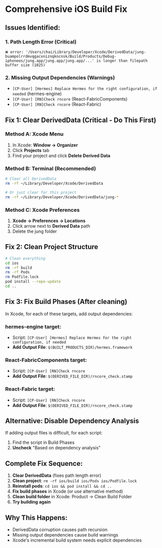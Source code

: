 # Comprehensive iOS Build Fix

## Issues Identified:

### 1. Path Length Error (Critical)
```
❌ error: '/Users/chai/Library/Developer/Xcode/DerivedData/jung-buampolrrdmvqgacxniznqkncnsk/Build/Products/Debug-iphoneos/jung.app/jung.app/jung.app/...' is longer than filepath buffer size (1025)
```

### 2. Missing Output Dependencies (Warnings)
- `[CP-User] [Hermes] Replace Hermes for the right configuration, if needed` (hermes-engine)
- `[CP-User] [RN]Check rncore` (React-FabricComponents)
- `[CP-User] [RN]Check rncore` (React-Fabric)

## Fix 1: Clear DerivedData (Critical - Do This First)

### Method A: Xcode Menu
1. In Xcode: **Window → Organizer**
2. Click **Projects** tab
3. Find your project and click **Delete Derived Data**

### Method B: Terminal (Recommended)
```bash
# Clear all DerivedData
rm -rf ~/Library/Developer/Xcode/DerivedData

# Or just clear for this project
rm -rf ~/Library/Developer/Xcode/DerivedData/jung-*
```

### Method C: Xcode Preferences
1. **Xcode → Preferences → Locations**
2. Click arrow next to **Derived Data** path
3. Delete the jung folder

## Fix 2: Clean Project Structure
```bash
# Clean everything
cd ios
rm -rf build
rm -rf Pods
rm Podfile.lock
pod install --repo-update
cd ..
```

## Fix 3: Fix Build Phases (After cleaning)

In Xcode, for each of these targets, add output dependencies:

### hermes-engine target:
- Script: `[CP-User] [Hermes] Replace Hermes for the right configuration, if needed`
- **Add Output File**: `$(BUILT_PRODUCTS_DIR)/hermes.framework`

### React-FabricComponents target:
- Script: `[CP-User] [RN]Check rncore`
- **Add Output File**: `$(DERIVED_FILE_DIR)/rncore_check.stamp`

### React-Fabric target:
- Script: `[CP-User] [RN]Check rncore`
- **Add Output File**: `$(DERIVED_FILE_DIR)/rncore_check.stamp`

## Alternative: Disable Dependency Analysis

If adding output files is difficult, for each script:
1. Find the script in Build Phases
2. **Uncheck** "Based on dependency analysis"

## Complete Fix Sequence:

1. **Clear DerivedData** (fixes path length error)
2. **Clean project**: `rm -rf ios/build ios/Pods ios/Podfile.lock`
3. **Reinstall pods**: `cd ios && pod install && cd ..`
4. **Fix build phases** in Xcode (or use alternative method)
5. **Clean build folder** in Xcode: Product → Clean Build Folder
6. **Try building again**

## Why This Happens:
- DerivedData corruption causes path recursion
- Missing output dependencies cause build warnings
- Xcode's incremental build system needs explicit dependencies
